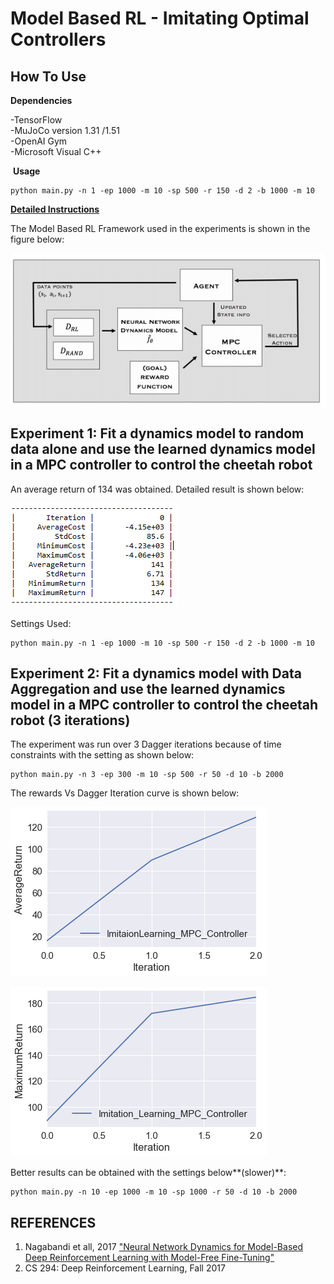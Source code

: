 Model Based RL - Imitating Optimal Controllers
================================

## How To Use


**Dependencies**

-TensorFlow   
-MuJoCo version 1.31 /1.51  
-OpenAI Gym  
-Microsoft Visual C++ 

 **Usage**

```
python main.py -n 1 -ep 1000 -m 10 -sp 500 -r 150 -d 2 -b 1000 -m 10
```

**[Detailed Instructions](http://rail.eecs.berkeley.edu/deeprlcourse-fa17/f17docs/hw4.pdf)**

The Model Based RL Framework used in the experiments is shown in the figure below:

![](Images/flowchart.PNG)

## Experiment 1: Fit a dynamics model to random data alone and use the learned dynamics model in a MPC controller to control the cheetah robot 

An average return of 134 was obtained. Detailed result is shown below:
 
![](Images/1.PNG) 

Settings Used:
```
python main.py -n 1 -ep 1000 -m 10 -sp 500 -r 150 -d 2 -b 1000 -m 10
```


## Experiment 2: Fit a dynamics model with Data Aggregation and use the learned dynamics model in a MPC controller to control the cheetah robot (3 iterations)

The experiment was run over 3 Dagger iterations because of time constraints with the setting as shown below:

```
python main.py -n 3 -ep 300 -m 10 -sp 500 -r 50 -d 10 -b 2000
```
The rewards Vs Dagger Iteration curve is shown below:

![](Images/DAGGER.png)


![](Images/DAGGER_MAX.png)

Better results can be obtained with the settings below**(slower)**:

```
python main.py -n 10 -ep 1000 -m 10 -sp 1000 -r 50 -d 10 -b 2000
```

## REFERENCES

1. Nagabandi et all, 2017 ["Neural Network Dynamics
for Model-Based Deep Reinforcement Learning
with Model-Free Fine-Tuning"](https://arxiv.org/pdf/1708.02596.pdf)
2. CS 294: Deep Reinforcement Learning, Fall 2017
